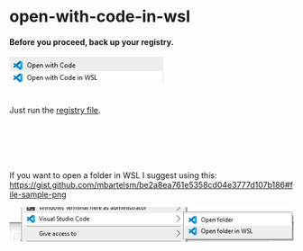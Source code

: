 # open-with-code-in-wsl

#### Before you proceed, back up your registry.
![Sample](/sample.png)
\
\
\
Just run the 
<a download="OpenWithCodeInWSL.reg" href="/OpenWithCodeInWSL.reg" title="OpenWithCodeInWSL.reg">registry file</a>.

\
\
\
\
\
If you want to open a folder in WSL I suggest using this:  https://gist.github.com/mbartelsm/be2a8ea761e5358cd04e3777d107b186#file-sample-png

![Open folder in WSL](/sample2.png)
